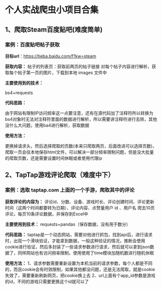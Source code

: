 # 个人实战爬虫小项目合集
## 1、爬取Steam百度贴吧(难度简单)
### 案例：百度贴吧帖子获取 
**目标url**：https://tieba.baidu.com/f?kw=steam 

**获取内容：**
帖子的列表页：获取前两页的帖子链接
对每个帖子内容进行解析，获取每个帖子第一页的图片，下载到本地 images 文件中

**主要使用到的技术：**

bs4+requests

**代码思路：**

由于网站有限制IP访问频率这一点要注意，还有在源代码加了注释符所以转换为bs4对象时无法对注释符里面的数据进行解析，所以需要讲注释符进行去除，其他没什么大问题，使用ba4进行解析，获取数据

**使用方法：**

更换掉请求头，然后选择爬取的页数(本来只爬取两页，后面改进可以选择页数)，爬取一页会往本地保存html文件，可以解决一部分频率限制问题，但是没大批量的爬取页数，还是需要设置时间休眠或者使用代理ip

## 2、TapTap游戏评论爬取（难度中下）

### 案例：选取 taptap.com 上面的一个手游，爬取其中的评论

**获取评论的内容为：**
    评论id、分数、设备、游戏时长、评论创建时间、评论更新时间（这两个时间都要转为日期）、评论内容、点赞量用户 id 、用户名
爬去10页评论，每页10条评论数据，并保存到Excel中

**主要使用到技术：**
requests+pandas（保存数据，没有用于数分）

**代码思路：**
taptap是一个动态网站，需要对他进行抓包，找到api后，进行请求时，出现一个滑块验证，才能拿到数据，一般这种验证的情况，推断会使用cookie进行验证，然后多封装了一些请求参数进行请求，然后就可以拿到json数据了，同样网站也有访问频率限制，使用使用了time模块加随机数进行随机休眠

**使用方法：**
1、请求参数需要重新设置为本机当前的请求参数，每个人都是不同的，而且cookie会有时效限制，如果其他都没问题，还是无法爬取，就是cookie失效了，需要重新刷新网页，把cookie换上去
2、url上面有个app_id参数是游戏的id，不同的游戏只需要更换这个id就可以了
